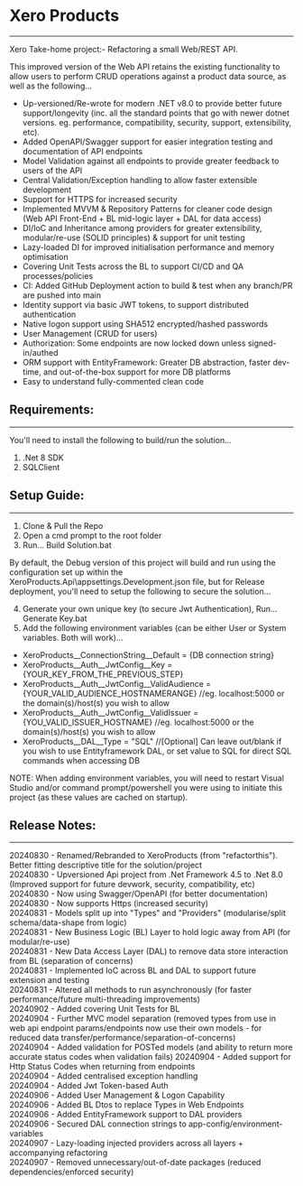 # Xero Products
---------------

Xero Take-home project:- Refactoring a small Web/REST API.  

This improved version of the Web API retains the existing functionality to allow users to perform CRUD operations against a product data source, as well as the following...  

- Up-versioned/Re-wrote for modern .NET v8.0 to provide better future support/longevity (inc. all the standard points that go with newer dotnet versions. eg. performance, compatibility, security, support, extensibility, etc).  
- Added OpenAPI/Swagger support for easier integration testing and documentation of API endpoints  
- Model Validation against all endpoints to provide greater feedback to users of the API
- Central Validation/Exception handling to allow faster extensible development
- Support for HTTPS for increased security  
- Implemented MVVM & Repository Patterns for cleaner code design (Web API Front-End + BL mid-logic layer + DAL for data access)  
- DI/IoC and Inheritance among providers for greater extensibility, modular/re-use (SOLID principles) & support for unit testing 
- Lazy-loaded DI for improved initialisation performance and memory optimisation  
- Covering Unit Tests across the BL to support CI/CD and QA processes/policies  
- CI: Added GitHub Deployment action to build & test when any branch/PR are pushed into main  
- Identity support via basic JWT tokens, to support distributed authentication  
- Native logon support using SHA512 encrypted/hashed passwords  
- User Management (CRUD for users)   
- Authorization: Some endpoints are now locked down unless signed-in/authed  
- ORM support with EntityFramework: Greater DB abstraction, faster dev-time, and out-of-the-box support for more DB platforms  
- Easy to understand fully-commented clean code  


## Requirements:
----------------
You'll need to install the following to build/run the solution...  
1. .Net 8 SDK
2. SQLClient

## Setup Guide:
---------------
1. Clone & Pull the Repo  
2. Open a cmd prompt to the root folder  
3. Run... Build Solution.bat  

By default, the Debug version of this project will build and run using the configuration set up within the XeroProducts.Api\appsettings.Development.json file, but for Release deployment, you'll need to setup the following to secure the solution...

4. Generate your own unique key (to secure Jwt Authentication), Run... Generate Key.bat
5. Add the following environment variables (can be either User or System variables. Both will work)...  
  - XeroProducts__ConnectionString__Default = {DB connection string}  
  - XeroProducts__Auth__JwtConfig__Key = {YOUR_KEY_FROM_THE_PREVIOUS_STEP}  
  - XeroProducts__Auth__JwtConfig__ValidAudience = {YOUR_VALID_AUDIENCE_HOSTNAMERANGE} //eg. localhost:5000 or the domain(s)/host(s) you wish to allow  
  - XeroProducts__Auth__JwtConfig__ValidIssuer =  {YOU_VALID_ISSUER_HOSTNAME} //eg. localhost:5000 or the domain(s)/host(s) you wish to allow  
  - XeroProducts__DAL__Type = "SQL" //[Optional] Can leave out/blank if you wish to use Entityframework DAL, or set value to SQL for direct SQL commands when accessing DB  

NOTE: When adding environment variables, you will need to restart Visual Studio and/or command prompt/powershell you were using to initiate this project (as these values are cached on startup).  


## Release Notes: 
-----------------
20240830 - Renamed/Rebranded to XeroProducts (from "refactorthis"). Better fitting descriptive title for the solution/project  
20240830 - Upversioned Api project from .Net Framework 4.5 to .Net 8.0 (Improved support for future devwork, security, compatibility, etc)  
20240830 - Now using Swagger/OpenAPI (for better documentation)  
20240830 - Now supports Https (increased security)  
20240831 - Models split up into "Types" and "Providers" (modularise/split schema/data-shape from logic)  
20240831 - New Business Logic (BL) Layer to hold logic away from API (for modular/re-use)  
20240831 - New Data Access Layer (DAL) to remove data store interaction from BL (separation of concerns)  
20240831 - Implemented IoC across BL and DAL to support future extension and testing  
20240831 - Altered all methods to run asynchronously (for faster performance/future multi-threading improvements)  
20240902 - Added covering Unit Tests for BL  
20240904 - Further MVC model separation (removed types from use in web api endpoint params/endpoints now use their own models - for reduced data transfer/performance/separation-of-concerns)  
20240904 - Added validation for POSTed models (and ability to return more accurate status codes when validation fails)
20240904 - Added support for Http Status Codes when returning from endpoints  
20240904 - Added centralised exception handling  
20240904 - Added Jwt Token-based Auth  
20240906 - Added User Management & Logon Capability  
20240906 - Added BL Dtos to replace Types in Web Endpoints  
20240906 - Added EntityFramework support to DAL providers  
20240906 - Secured DAL connection strings to app-config/environment-variables  
20240907 - Lazy-loading injected providers across all layers + accompanying refactoring  
20240907 - Removed unnecessary/out-of-date packages (reduced dependencies/enforced security)